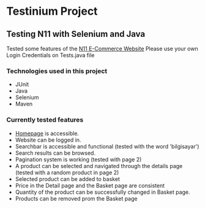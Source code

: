 # Testinium Project
## Testing N11 with Selenium and Java

Tested some features of the [N11 E-Commerce Website](https://www.n11.com/)
Please use your own Login Credentials on Tests.java file

### Technologies used in this project
 - JUnit
 - Java
 - Selenium
 - Maven

### Currently tested features
 - [Homepage](https://www.n11.com/) is accessible.
 - Website can be logged in.
 - Searchbar is accessible and functional (tested with the word 'bilgisayar')
 - Search results can be browsed.
 - Pagination system is working (tested with page 2)
 - A product can be selected and navigated through the details page (tested with a random product in page 2)
 - Selected product can be added to basket
 - Price in the Detail page and the Basket page are consistent
 - Quantity of the product can be successfully changed in Basket page.
 - Products can be removed prom the Basket page
